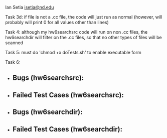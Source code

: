 Ian Setia
isetia@nd.edu

Task 3d: if file is not a .cc file, the code will just run as normal (however, will probably will print 0 for all values other than lines)

Task 4: although my hw6searchsrc code will run on non .cc files, the hw6searchdir will filter on the .cc files, so that no other types of files will be scanned

Task 5: must do 'chmod +x doTests.sh' to enable executable form

Task 6:
- Bugs (hw6searchsrc):
	- 
- Failed Test Cases (hw6searchsrc):
	- 

- Bugs (hw6searchdir):
	- 
- Failed Test Cases (hw6searchdir):
	- 
